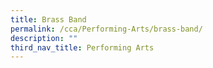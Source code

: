 ```yaml
---
title: Brass Band
permalink: /cca/Performing-Arts/brass-band/
description: ""
third_nav_title: Performing Arts
---
```

